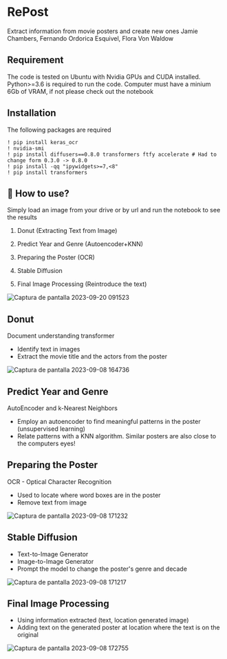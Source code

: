 # RePost
Extract information from movie posters and create new ones 
Jamie Chambers, Fernando Ordorica Esquivel, Flora Von Waldow

## Requirement
The code is tested on Ubuntu with Nvidia GPUs and CUDA installed. Python>=3.6 is required to run the code. Computer must have a minium 6Gb of VRAM, if not please check out the notebook

## Installation
The following packages are required
```
! pip install keras_ocr
! nvidia-smi
! pip install diffusers==0.8.0 transformers ftfy accelerate # Had to change form 0.3.0 -> 0.8.0
! pip install -qq "ipywidgets>=7,<8"
! pip install transformers
```
## 🚀 How to use?
Simply load an image from your drive or by url and run the notebook to see the results

1. Donut (Extracting Text from Image)

2. Predict Year and Genre (Autoencoder+KNN)

3. Preparing the Poster (OCR)

4. Stable Diffusion

5. Final Image Processing (Reintroduce the text)

![Captura de pantalla 2023-09-20 091523](https://github.com/jamiechambers21/repost/assets/59603715/63b4582b-476b-46cd-bd8a-34a47b5f0edb)

## Donut
Document understanding transformer
- Identify text in images
- Extract the movie title and the actors from the poster
  
![Captura de pantalla 2023-09-08 164736](https://github.com/jamiechambers21/repost/assets/59603715/9e60dba9-082b-41b0-9f33-7d3d15f7fbb7)

## Predict Year and Genre
AutoEncoder and k-Nearest Neighbors
- Employ an autoencoder to find meaningful patterns in the poster (unsupervised learning)
- Relate patterns with a KNN algorithm. Similar posters are also close to the computers eyes!

## Preparing the Poster
OCR - Optical Character Recognition
- Used to locate where word boxes are in the poster
- Remove text from image
  
![Captura de pantalla 2023-09-08 171232](https://github.com/jamiechambers21/repost/assets/59603715/696fd0b6-fe07-479d-90a2-3ff92e0ba2ee)

## Stable Diffusion
- Text-to-Image Generator
- Image-to-Image Generator
- Prompt the model to change the poster's genre and decade
  
![Captura de pantalla 2023-09-08 171217](https://github.com/jamiechambers21/repost/assets/59603715/61200187-cd5e-43c5-bad0-76284bd5f87a)

## Final Image Processing
- Using information extracted (text, location generated image)
- Adding text on the generated poster at location where the text is on the original
  
![Captura de pantalla 2023-09-08 172755](https://github.com/jamiechambers21/repost/assets/59603715/b82b3a1b-d0b0-4954-b331-3178c6018c9f)
